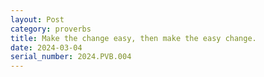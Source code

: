 ```yaml
---
layout: Post
category: proverbs
title: Make the change easy, then make the easy change.
date: 2024-03-04
serial_number: 2024.PVB.004
---
```

